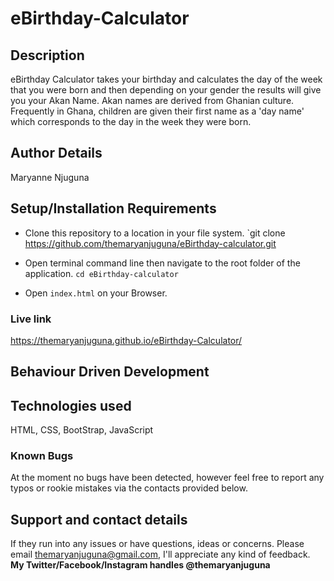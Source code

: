 # eBirthday-Calculator

## Description
eBirthday Calculator takes your birthday and calculates the day of the week that you were born and then depending on your gender the results will give you your Akan Name. Akan names are derived from Ghanian culture. Frequently in Ghana, children are given their first name as a 'day name' which corresponds to the day in the week they were born. 

## Author Details
Maryanne Njuguna

## Setup/Installation Requirements
- Clone this repository to a location in your file system. `git clone https://github.com/themaryanjuguna/eBirthday-calculator.git

- Open terminal command line then navigate to the root folder of the application. `cd eBirthday-calculator`

- Open `index.html` on your Browser.

### Live link
https://themaryanjuguna.github.io/eBirthday-Calculator/

## Behaviour Driven Development


## Technologies used
HTML, CSS, BootStrap, JavaScript


### Known Bugs
At the moment no bugs have been detected, however feel free to report any typos or rookie mistakes via the contacts provided below.


## Support and contact details
If they run into any issues or have questions, ideas or concerns.  Please email themaryanjuguna@gmail.com, I'll appreciate any kind of feedback. **My Twitter/Facebook/Instagram handles @themaryanjuguna**